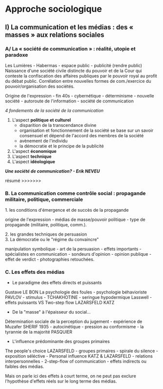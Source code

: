 # Approche sociologique

## I\) La communication et les médias : des « masses » aux relations sociales

### A/ La « société de communication » : réalité, utopie et paradoxe

Les Lumières - Habermas - espace public - publicité (rendre public)  
Naissance d'une société civile distincte du pouvoir et de la Cour qui conteste la confiscation des affaires publiques par le pouvoir royal au profit du débat public.
Corrélation entre nouvelles formes de com./exercice du pouvoir/organisation des sociétés.

Origine de l'expression - fin 40s - cybernétique - déterminisme - nouvelle société - autoroute de l'information - société de communication

_4 fondements de la société de la communication_  
1. L'aspect **politique et culturel**
   * disparition de la transcendance divine
   * organisation et fonctionnement de la société se base sur un savoir consensuel et dépend de l'accord des membres de la société
   * avènement de l'individu
   * la démocratie et le principe de la publicité
2. L'aspect **économique**
3. L'aspect **technique**
4. L'aspect **idéologique**

_**Une société de communication? - Erik NEVEU**_

résumé &gt;&gt;&gt;&gt;&gt;&gt;&gt;

### B. La communication comme contrôle social : propagande militaire, politique, commerciale

1\. les conditions d'émergence et de succès de la propagande  

origine de l'expression - médias de masse/pouvoir politique - type de propagande \(militaire, politique, comm.\).

2\. les grandes techniques de persuasion  
3\. La démocratie ou le "régime du convaincre"  

manipulation symbolique - art de la persuasion - effets importants - spécialistes en communication - sondeurs d'opinion - opinion publique - effet de verdict - photographies retouchées.

### C. Les effets des médias

* Le paradigme des effets directs et puissants

Gustave LE BON La psychologie des foules - psychologie béhavioriste PAVLOV - stimulus - TCHAKHOTINE - seringue hypodermique Lasswell - effets puissants VS Two-step flow LAZARSFELD KATZ

* De la "masse" à l'épaisseur du social...

Détermination sociale de la perception du jugement - expérience de Muzafer SHERIF 1935 - autocinétique - pression au conformisme - la tyrannie de la majorité PASQUIER

* L'influence prédominante des groupes primaires

The people's choice LAZARSFELD - groupes primaires - spirale du silence - exposition séléctive - Personal influence KATZ & LAZARSFELD - relations interpersonnelles - 2-step-flow of communication - effets indirects ou faibles des médias.

Mais on parle ici des effets à court terme, on ne peut pas exclure l'hypothèse d'effets réels sur le long terme des médias.
